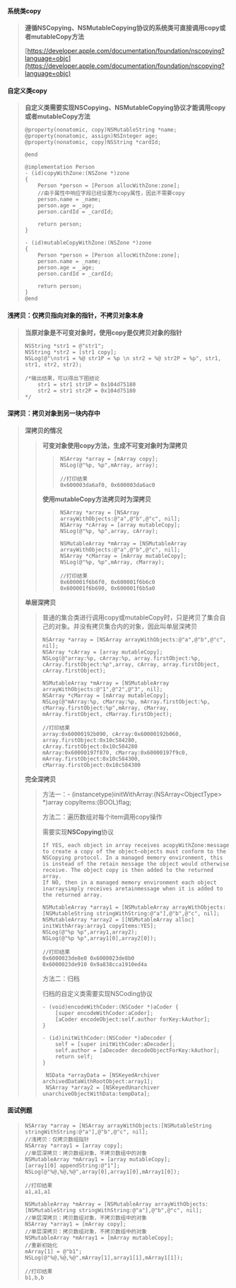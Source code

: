 #### **系统类copy**

> **遵循NSCopying、NSMutableCopying协议的系统类可直接调用copy或者mutableCopy方法**
>
> [https://developer.apple.com/documentation/foundation/nscopying?language=objc](https://developer.apple.com/documentation/foundation/nscopying?language=objc)

#### **自定义类copy**

> **自定义类需要实现NSCopying、NSMutableCopying协议才能调用copy或者mutableCopy方法**
>
> ```
> @property(nonatomic, copy)NSMutableString *name;
> @property(nonatomic, assign)NSInteger age;
> @property(nonatomic, copy)NSString *cardId;
>
> @end
>
> @implementation Person
> - (id)copyWithZone:(NSZone *)zone
> {
>     Person *person = [Person allocWithZone:zone];
>     //由于属性中响应字段已经设置为copy属性，因此不需要copy
>     person.name = _name;
>     person.age = _age;
>     person.cardId = _cardId;
>  
>     return person;
> }
>
> - (id)mutableCopyWithZone:(NSZone *)zone
> {
>     Person *person = [Person allocWithZone:zone];
>     person.name = _name;
>     person.age = _age;
>     person.cardId = _cardId;
>     
>     return person;
> }
> @end
> ```

#### 浅拷贝：仅拷贝指向对象的指针，不拷贝对象本身

> **当原对象是不可变对象时，使用copy是仅拷贝对象的指针**
>
> ```
> NSString *str1 = @"str1";
> NSString *str2 = [str1 copy];
> NSLog(@"\nstr1 = %@ str1P = %p \n str2 = %@ str2P = %p", str1, str1, str2, str2);
>
> /*输出结果，可以得出下图结论
>     str1 = str1 str1P = 0x104d75180
>     str2 = str1 str2P = 0x104d75180
> */
> ```

#### 深拷贝：拷贝对象到另一块内存中

> **深拷贝的情况**
>
> > **可变对象使用copy方法，生成不可变对象时为深拷贝**
> >
> > > ```
> > > NSArray *array = [mArray copy];
> > > NSLog(@"%p, %p",mArray, array);
> > >
> > > //打印结果
> > > 0x600003da6af0, 0x600003da6ac0
> > > ```
> >
> > **使用mutableCopy方法拷贝时为深拷贝**
> >
> > > ```
> > > NSArray *array = [NSArray arrayWithObjects:@"a",@"b",@"c", nil];
> > > NSArray *cArray = [array mutableCopy];
> > > NSLog(@"%p, %p",array, cArray);
> > >
> > > NSMutableArray *mArray = [NSMutableArray arrayWithObjects:@"a",@"b",@"c", nil];
> > > NSArray *cMarray = [mArray mutableCopy];
> > > NSLog(@"%p, %p",mArray, cMarray);
> > >
> > > //打印结果
> > > 0x600001f6b6f0, 0x600001f6b6c0
> > > 0x600001f6b690, 0x600001f6b5a0
> > > ```
>
> **单层深拷贝**
>
> > 普通的集合类进行调用copy或mutableCopy时，只是拷贝了集合自己的对象。并没有拷贝集合内的对象，因此叫单层深拷贝
> >
> > ```
> > NSArray *array = [NSArray arrayWithObjects:@"a",@"b",@"c", nil];
> > NSArray *cArray = [array mutableCopy];
> > NSLog(@"array:%p, cArray:%p, array.firstObject:%p, cArray.firstObject:%p",array, cArray, array.firstObject, cArray.firstObject);
> >
> > NSMutableArray *mArray = [NSMutableArray arrayWithObjects:@"1",@"2",@"3", nil];
> > NSArray *cMarray = [mArray mutableCopy];
> > NSLog(@"mArray:%p, cMarray:%p, mArray.firstObject:%p, cMarray.firstObject:%p",mArray, cMarray, mArray.firstObject, cMarray.firstObject);
> >
> > //打印结果
> > array:0x60000192b090, cArray:0x60000192b060, array.firstObject:0x10c584280, cArray.firstObject:0x10c584280
> > mArray:0x60000197f870, cMarray:0x60000197f9c0, mArray.firstObject:0x10c584300, cMarray.firstObject:0x10c584300
> > ```
>
> **完全深拷贝**
>
> > 方法一：- \(instancetype\)initWithArray:\(NSArray&lt;ObjectType&gt; \*\)array copyItems:\(BOOL\)flag;
> >
> > 方法二：遍历数组对每个item调用copy操作
> >
> > 需要实现**NSCopying**协议
> >
> > ```
> > If YES, each object in array receives acopyWithZone:message to create a copy of the object—objects must conform to the NSCopying protocol. In a managed memory environment, this is instead of the retain message the object would otherwise receive. The object copy is then added to the returned array.
> > If NO, then in a managed memory environment each object inarraysimply receives aretainmessage when it is added to the returned array.
> > ```
> >
> > ```
> > NSMutableArray *array1 = [NSMutableArray arrayWithObjects:[NSMutableString stringWithString:@"a"],@"b",@"c", nil];
> > NSMutableArray *array2 = [[NSMutableArray alloc] initWithArray:array1 copyItems:YES];
> > NSLog(@"%p %p",array1,array2);
> > NSLog(@"%p %p",array1[0],array2[0]);
> >
> > //打印结果
> > 0x6000023de8e0 0x6000023de8b0
> > 0x6000023de910 0x9a838cca1910ed4a
> > ```
> >
> > 方法二：归档
> >
> > 归档的自定义类需要实现NSCoding协议
> >
> > ```
> > - (void)encodeWithCoder:(NSCoder *)aCoder {
> >     [super encodeWithCoder:aCoder];
> >     [aCoder encodeObject:self.author forKey:kAuthor];
> > }
> >  
> > - (id)initWithCoder:(NSCoder *)aDecoder {
> >     self = [super initWithCoder:aDecoder];
> >     self.author = [aDecoder decodeObjectForKey:kAuthor];
> >     return self;
> > }
> > ```
> >
> > ```
> >  NSData *arrayData = [NSKeyedArchiver archivedDataWithRootObject:array1];
> >  NSArray *array2 = [NSKeyedUnarchiver unarchiveObjectWithData:tempData];
> > ```

#### 面试例题

> ```
> NSArray *array = [NSArray arrayWithObjects:[NSMutableString stringWithString:@"a"],@"b",@"c", nil];
> //浅拷贝：仅拷贝数组指针
> NSArray *array1 = [array copy];
> //单层深拷贝：拷贝数组对象，不拷贝数组中的对象
> NSMutableArray *mArray1 = [array mutableCopy];
> [array1[0] appendString:@"1"];
> NSLog(@"%@,%@,%@",array[0],array1[0],mArray1[0]);
>
> //打印结果
> a1,a1,a1
>
> NSMutableArray *mArray = [NSMutableArray arrayWithObjects:[NSMutableString stringWithString:@"a"],@"b",@"c", nil];
> //单层深拷贝：拷贝数组对象，不拷贝数组中的对象
> NSArray *array1 = [mArray copy];
> //单层深拷贝：拷贝数组对象，不拷贝数组中的对象
> NSMutableArray *mArray1 = [mArray mutableCopy];
> //重新初始化
> mArray[1] = @"b1";
> NSLog(@"%@,%@,%@",mArray[1],array1[1],mArray1[1]);
>
> //打印结果
> b1,b,b
> ```



